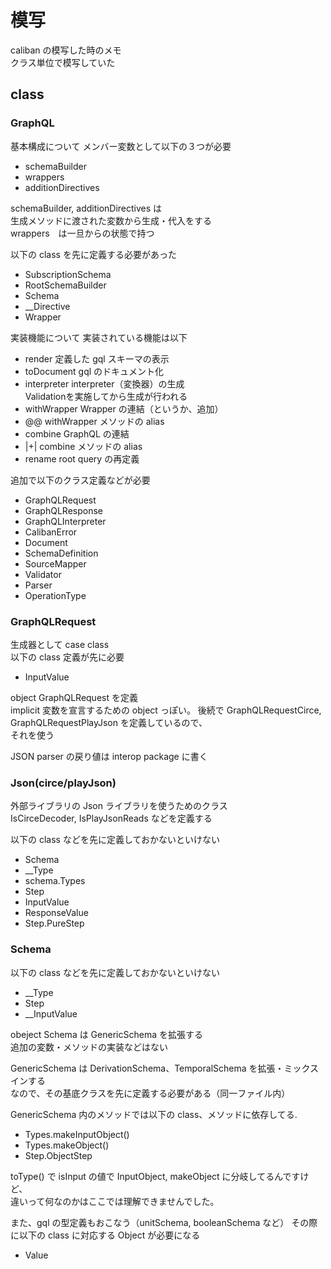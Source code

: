 # 模写

caliban の模写した時のメモ  
クラス単位で模写していた

## class

### GraphQL

基本構成について
メンバー変数として以下の３つが必要
- schemaBuilder
- wrappers
- additionDirectives

schemaBuilder, additionDirectives は  
生成メソッドに渡された変数から生成・代入をする  
wrappers　は一旦からの状態で持つ


以下の class を先に定義する必要があった
- SubscriptionSchema
- RootSchemaBuilder
- Schema
- __Directive
- Wrapper

実装機能について
実装されている機能は以下
- render
  定義した gql スキーマの表示
- toDocument
  gql のドキュメント化
- interpreter
  interpreter（変換器）の生成  
  Validationを実施してから生成が行われる
- withWrapper
  Wrapper の連結（というか、追加）
- @@
  withWrapper メソッドの alias
- combine
  GraphQL の連結
- |+|
  combine メソッドの alias
- rename
  root query の再定義

追加で以下のクラス定義などが必要
- GraphQLRequest
- GraphQLResponse
- GraphQLInterpreter
- CalibanError
- Document
- SchemaDefinition
- SourceMapper
- Validator
- Parser
- OperationType

### GraphQLRequest

生成器として case class  
以下の class 定義が先に必要
- InputValue

object GraphQLRequest を定義  
implicit 変数を宣言するための object っぽい。
後続で GraphQLRequestCirce, GraphQLRequestPlayJson を定義しているので、  
それを使う

JSON parser の戻り値は interop package に書く

### Json(circe/playJson)

外部ライブラリの Json ライブラリを使うためのクラス  
IsCirceDecoder, IsPlayJsonReads などを定義する  

以下の class などを先に定義しておかないといけない  
- Schema
- __Type
- schema.Types
- Step
- InputValue
- ResponseValue
- Step.PureStep

### Schema

以下の class などを先に定義しておかないといけない
- __Type
- Step
- __InputValue

obeject Schema は GenericSchema を拡張する  
追加の変数・メソッドの実装などはない  

GenericSchema は DerivationSchema、TemporalSchema を拡張・ミックスインする  
なので、その基底クラスを先に定義する必要がある（同一ファイル内）  

GenericSchema 内のメソッドでは以下の class、メソッドに依存してる.  
- Types.makeInputObject()
- Types.makeObject()
- Step.ObjectStep

toType() で isInput の値で InputObject, makeObject に分岐してるんですけど、  
違いって何なのかはここでは理解できませんでした。  

また、gql の型定義もおこなう（unitSchema, booleanSchema など） 
その際に以下の class に対応する Object が必要になる   
- Value
